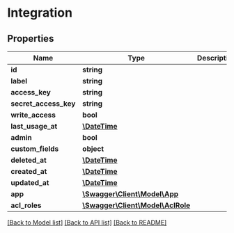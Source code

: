 # Integration

## Properties
Name | Type | Description | Notes
------------ | ------------- | ------------- | -------------
**id** | **string** |  | [optional] 
**label** | **string** |  | 
**access_key** | **string** |  | 
**secret_access_key** | **string** |  | 
**write_access** | **bool** |  | [optional] 
**last_usage_at** | [**\DateTime**](\DateTime.md) |  | [optional] 
**admin** | **bool** |  | [optional] 
**custom_fields** | **object** |  | [optional] 
**deleted_at** | [**\DateTime**](\DateTime.md) |  | [optional] 
**created_at** | [**\DateTime**](\DateTime.md) |  | 
**updated_at** | [**\DateTime**](\DateTime.md) |  | [optional] 
**app** | [**\Swagger\Client\Model\App**](App.md) |  | [optional] 
**acl_roles** | [**\Swagger\Client\Model\AclRole**](AclRole.md) |  | [optional] 

[[Back to Model list]](../../README.md#documentation-for-models) [[Back to API list]](../../README.md#documentation-for-api-endpoints) [[Back to README]](../../README.md)

